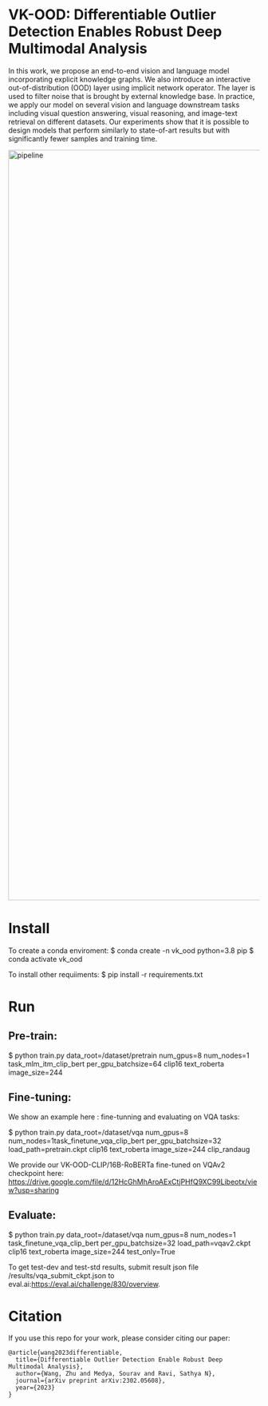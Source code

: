 # VK-OOD: Differentiable Outlier Detection Enables Robust Deep Multimodal Analysis
In this work, we propose an end-to-end vision and language model incorporating explicit knowledge graphs. We also introduce an interactive out-of-distribution (OOD) layer using implicit network operator. The layer is used to filter noise that is brought by external knowledge base. In practice, we apply our model on several vision and language downstream tasks including visual question answering, visual reasoning, and image-text retrieval on different datasets. Our experiments show that it is possible to design models that perform similarly to state-of-art results but with significantly fewer samples and training time.

<img width="1503" alt="pipeline" src="https://user-images.githubusercontent.com/10067151/221752945-3e359d09-46f1-412d-8205-ce3093f566de.png">


# Install

To create a conda enviroment:
$ conda create -n vk_ood python=3.8 pip
$ conda activate vk_ood

To install other requiiments:
$ pip install -r requirements.txt

# Run

## Pre-train:

$ python train.py data_root=/dataset/pretrain num_gpus=8 num_nodes=1 task_mlm_itm_clip_bert per_gpu_batchsize=64 clip16 text_roberta image_size=244

## Fine-tuning:

We show an example here : fine-tunning and evaluating on VQA tasks:

$ python train.py data_root=/dataset/vqa num_gpus=8 num_nodes=1task_finetune_vqa_clip_bert per_gpu_batchsize=32 load_path=pretrain.ckpt clip16 text_roberta image_size=244 clip_randaug

We provide our VK-OOD-CLIP/16B-RoBERTa fine-tuned on VQAv2 checkpoint here: https://drive.google.com/file/d/12HcGhMhAroAExCtjPHfQ9XC99Libeotx/view?usp=sharing

## Evaluate:

$ python train.py data_root=/dataset/vqa num_gpus=8 num_nodes=1 task_finetune_vqa_clip_bert per_gpu_batchsize=32 load_path=vqav2.ckpt clip16 text_roberta image_size=244 test_only=True

To get test-dev and test-std results, submit result json file /results/vqa_submit_ckpt.json to eval.ai:https://eval.ai/challenge/830/overview.

# Citation
If you use this repo for your work, please consider citing our paper:
```
@article{wang2023differentiable,
  title={Differentiable Outlier Detection Enable Robust Deep Multimodal Analysis},
  author={Wang, Zhu and Medya, Sourav and Ravi, Sathya N},
  journal={arXiv preprint arXiv:2302.05608},
  year={2023}
}
```

